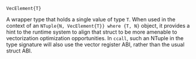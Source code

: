 ```
VecElement{T}
```

A wrapper type that holds a single value of type `T`. When used in the context of an `NTuple{N, VecElement{T}} where {T, N}` object, it provides a hint to the runtime system to align that struct to be more amenable to vectorization optimization opportunities. In `ccall`, such an NTuple in the type signature will also use the vector register ABI, rather than the usual struct ABI.
